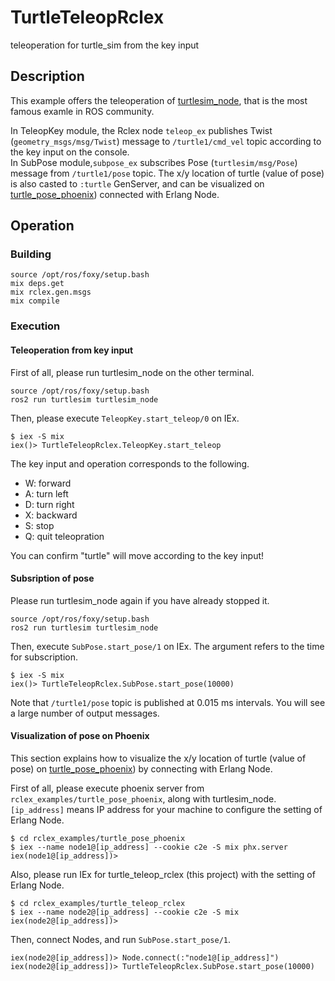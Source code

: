 # TurtleTeleopRclex

teleoperation for turtle_sim from the key input

## Description

This example offers the teleoperation of [turtlesim_node](https://docs.ros.org/en/foxy/Tutorials/Beginner-CLI-Tools/Introducing-Turtlesim/Introducing-Turtlesim.html), 
that is the most famous examle in ROS community.

In TeleopKey module, the Rclex node `teleop_ex` publishes Twist (`geometry_msgs/msg/Twist`) message to `/turtle1/cmd_vel` topic according to the key input on the console.  
In SubPose module,`subpose_ex` subscribes Pose (`turtlesim/msg/Pose`) message from `/turtle1/pose` topic.
The x/y location of turtle (value of pose) is also casted to `:turtle` GenServer, and can be visualized on [turtle_pose_phoenix](../turtle_pose_phoenix)) connected with Erlang Node.

## Operation

### Building

```
source /opt/ros/foxy/setup.bash
mix deps.get
mix rclex.gen.msgs
mix compile
```

### Execution

#### Teleoperation from key input

First of all, please run turtlesim_node on the other terminal.

```
source /opt/ros/foxy/setup.bash
ros2 run turtlesim turtlesim_node
```

Then, please execute `TeleopKey.start_teleop/0` on IEx.

```
$ iex -S mix
iex()> TurtleTeleopRclex.TeleopKey.start_teleop
```

The key input and operation corresponds to the following.

- W: forward
- A: turn left
- D: turn right
- X: backward
- S: stop
- Q: quit teleopration

You can confirm "turtle" will move according to the key input!

#### Subsription of pose

Please run turtlesim_node again if you have already stopped it.

```
source /opt/ros/foxy/setup.bash
ros2 run turtlesim turtlesim_node
```

Then, execute `SubPose.start_pose/1` on IEx.
The argument refers to the time for subscription.

```
$ iex -S mix
iex()> TurtleTeleopRclex.SubPose.start_pose(10000)
```

Note that `/turtle1/pose` topic is published at 0.015 ms intervals. You will see a large number of output messages.

#### Visualization of pose on Phoenix

This section explains how to visualize the x/y location of turtle (value of pose) on [turtle_pose_phoenix](../turtle_pose_phoenix)) by connecting with Erlang Node.

First of all, please execute phoenix server from `rclex_examples/turtle_pose_phoenix`, along with turtlesim_node.
`[ip_address]` means IP address for your machine to configure the setting of Erlang Node.

```
$ cd rclex_examples/turtle_pose_phoenix
$ iex --name node1@[ip_address] --cookie c2e -S mix phx.server
iex(node1@[ip_address])> 
```

Also, please run IEx for turtle_teleop_rclex (this project) with the setting of Erlang Node.

```
$ cd rclex_examples/turtle_teleop_rclex
$ iex --name node2@[ip_address] --cookie c2e -S mix
iex(node2@[ip_address])> 
```

Then, connect Nodes, and run `SubPose.start_pose/1`.

```
iex(node2@[ip_address])> Node.connect(:"node1@[ip_address]")
iex(node2@[ip_address])> TurtleTeleopRclex.SubPose.start_pose(10000)
```
